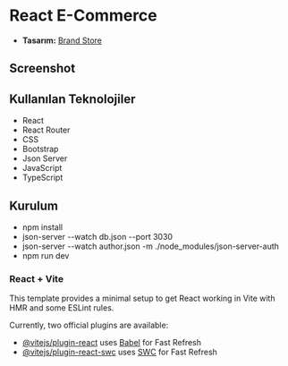 # React E-Commerce

+ **Tasarım:** [Brand Store](https://websitedemos.net/brandstore-02/)

## Screenshot

<!-- ![moviewebsite](./public/movie.png)
![moviewebsite](./public/movie2.png)
![moviewebsite](./public/movie3.png) -->

## Kullanılan Teknolojiler

+ React
+ React Router
+ CSS
+ Bootstrap
+ Json Server
+ JavaScript
+ TypeScript

## Kurulum

+ npm install 
+ json-server --watch db.json --port 3030
+ json-server --watch author.json -m ./node_modules/json-server-auth
+ npm run dev

### React + Vite

This template provides a minimal setup to get React working in Vite with HMR and some ESLint rules.

Currently, two official plugins are available:

+ [@vitejs/plugin-react](https://github.com/vitejs/vite-plugin-react/blob/main/packages/plugin-react/README.md) uses [Babel](https://babeljs.io/) for Fast Refresh
+ [@vitejs/plugin-react-swc](https://github.com/vitejs/vite-plugin-react-swc) uses [SWC](https://swc.rs/) for Fast Refresh
